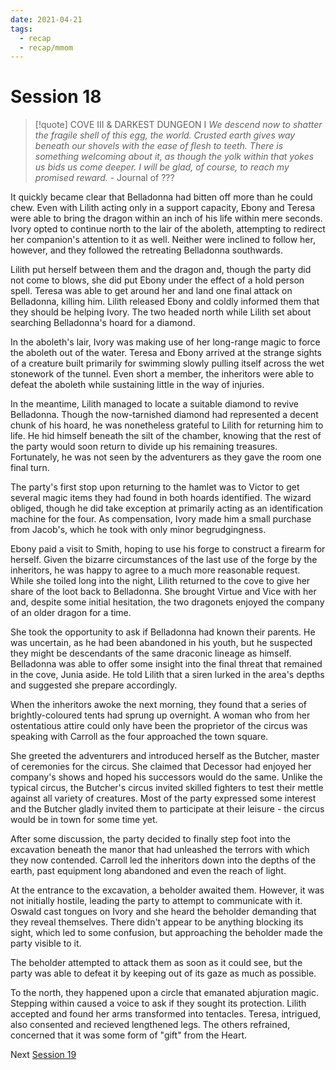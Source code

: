 ```yaml
---
date: 2021-04-21
tags:
  - recap
  - recap/mmom
---
```

# Session 18

>[!quote] COVE III & DARKEST DUNGEON I
>*We descend now to shatter the fragile shell of this egg, the world. Crusted earth gives way beneath our shovels with the ease of flesh to teeth. There is something welcoming about it, as though the yolk within that yokes us bids us come deeper. I will be glad, of course, to reach my promised reward.*
>\- Journal of ???

It quickly became clear that Belladonna had bitten off more than he could chew. Even with Lilith acting only in a support capacity, Ebony and Teresa were able to bring the dragon within an inch of his life within mere seconds. Ivory opted to continue north to the lair of the aboleth, attempting to redirect her companion's attention to it as well. Neither were inclined to follow her, however, and they followed the retreating Belladonna southwards.

Lilith put herself between them and the dragon and, though the party did not come to blows, she did put Ebony under the effect of a hold person spell. Teresa was able to get around her and land one final attack on Belladonna, killing him. Lilith released Ebony and coldly informed them that they should be helping Ivory. The two headed north while Lilith set about searching Belladonna's hoard for a diamond.

In the aboleth's lair, Ivory was making use of her long-range magic to force the aboleth out of the water. Teresa and Ebony arrived at the strange sights of a creature built primarily for swimming slowly pulling itself across the wet stonework of the tunnel. Even short a member, the inheritors were able to defeat the aboleth while sustaining little in the way of injuries.

In the meantime, Lilith managed to locate a suitable diamond to revive Belladonna. Though the now-tarnished diamond had represented a decent chunk of his hoard, he was nonetheless grateful to Lilith for returning him to life. He hid himself beneath the silt of the chamber, knowing that the rest of the party would soon return to divide up his remaining treasures. Fortunately, he was not seen by the adventurers as they gave the room one final turn.

The party's first stop upon returning to the hamlet was to Victor to get several magic items they had found in both hoards identified. The wizard obliged, though he did take exception at primarily acting as an identification machine for the four. As compensation, Ivory made him a small purchase from Jacob's, which he took with only minor begrudgingness.

Ebony paid a visit to Smith, hoping to use his forge to construct a firearm for herself. Given the bizarre circumstances of the last use of the forge by the inheritors, he was happy to agree to a much more reasonable request. While she toiled long into the night, Lilith returned to the cove to give her share of the loot back to Belladonna. She brought Virtue and Vice with her and, despite some initial hesitation, the two dragonets enjoyed the company of an older dragon for a time.

She took the opportunity to ask if Belladonna had known their parents. He was uncertain, as he had been abandoned in his youth, but he suspected they might be descendants of the same draconic lineage as himself. Belladonna was able to offer some insight into the final threat that remained in the cove, Junia aside. He told Lilith that a siren lurked in the area's depths and suggested she prepare accordingly.

When the inheritors awoke the next morning, they found that a series of brightly-coloured tents had sprung up overnight. A woman who from her ostentatious attire could only have been the proprietor of the circus was speaking with Carroll as the four approached the town square.

She greeted the adventurers and introduced herself as the Butcher, master of ceremonies for the circus. She claimed that Decessor had enjoyed her company's shows and hoped his successors would do the same. Unlike the typical circus, the Butcher's circus invited skilled fighters to test their mettle against all variety of creatures. Most of the party expressed some interest and the Butcher gladly invited them to participate at their leisure - the circus would be in town for some time yet.

After some discussion, the party decided to finally step foot into the excavation beneath the manor that had unleashed the terrors with which they now contended. Carroll led the inheritors down into the depths of the earth, past equipment long abandoned and even the reach of light.

At the entrance to the excavation, a beholder awaited them. However, it was not initially hostile, leading the party to attempt to communicate with it. Oswald cast tongues on Ivory and she heard the beholder demanding that they reveal themselves. There didn't appear to be anything blocking its sight, which led to some confusion, but approaching the beholder made the party visible to it.

The beholder attempted to attack them as soon as it could see, but the party was able to defeat it by keeping out of its gaze as much as possible.

To the north, they happened upon a circle that emanated abjuration magic. Stepping within caused a voice to ask if they sought its protection. Lilith accepted and found her arms transformed into tentacles. Teresa, intrigued, also consented and recieved lengthened legs. The others refrained, concerned that it was some form of "gift" from the Heart.

Next
[Session 19](Recaps/Midnight%20Manor%20of%20Madness/Session%2019.md)